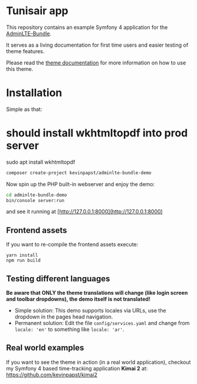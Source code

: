 # Tunisair app

This repository contains an example Symfony 4 application for the [AdminLTE-Bundle](https://github.com/kevinpapst/AdminLTEBundle).

It serves as a living documentation for first time users and easier testing of theme features.

Please read the [theme documentation](https://github.com/kevinpapst/AdminLTEBundle/blob/master/Resources/docs/) for more information on how to use this theme.


# Installation


Simple as that:

# should install wkhtmltopdf into prod server 

sudo apt install wkhtmltopdf

```bash
composer create-project kevinpapst/adminlte-bundle-demo
```

Now spin up the PHP built-in webserver and enjoy the demo:

```bash
cd adminlte-bundle-demo
bin/console server:run
```

and see it running at [http://127.0.0.1:8000](http://127.0.0.1:8000)

## Frontend assets

If you want to re-compile the frontend assets execute:

```
yarn install
npm run build
```

## Testing different languages

**Be aware that ONLY the theme translations will change (like login screen and toolbar dropdowns), the demo itself is not translated!** 

- Simple solution: This demo supports locales via URLs, use the dropdown in the pages head navigation.
- Permanent solution: Edit the file `config/services.yaml` and change from `locale: 'en'` to something like `locale: 'ar'`.

## Real world examples

If you want to see the theme in action (in a real world application), checkout my Symfony 4 based time-tracking application **Kimai 2** at:
https://github.com/kevinpapst/kimai2
